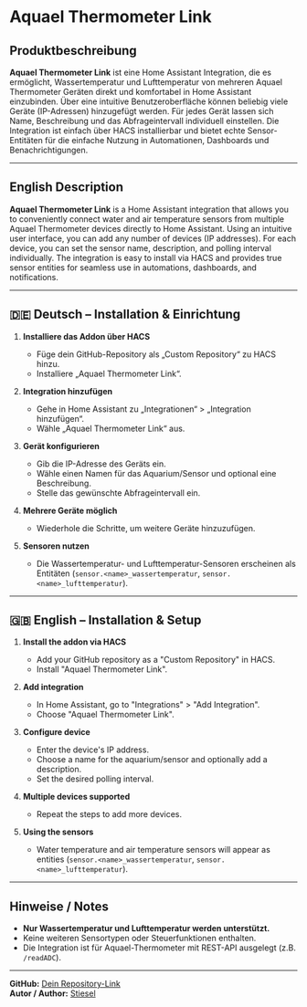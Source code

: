 # Aquael Thermometer Link

## Produktbeschreibung

**Aquael Thermometer Link** ist eine Home Assistant Integration, die es ermöglicht, Wassertemperatur und Lufttemperatur von mehreren Aquael Thermometer Geräten direkt und komfortabel in Home Assistant einzubinden. Über eine intuitive Benutzeroberfläche können beliebig viele Geräte (IP-Adressen) hinzugefügt werden. Für jedes Gerät lassen sich Name, Beschreibung und das Abfrageintervall individuell einstellen. Die Integration ist einfach über HACS installierbar und bietet echte Sensor-Entitäten für die einfache Nutzung in Automationen, Dashboards und Benachrichtigungen.

---

## English Description

**Aquael Thermometer Link** is a Home Assistant integration that allows you to conveniently connect water and air temperature sensors from multiple Aquael Thermometer devices directly to Home Assistant. Using an intuitive user interface, you can add any number of devices (IP addresses). For each device, you can set the sensor name, description, and polling interval individually. The integration is easy to install via HACS and provides true sensor entities for seamless use in automations, dashboards, and notifications.

---

## 🇩🇪 Deutsch – Installation & Einrichtung

1. **Installiere das Addon über HACS**  
   - Füge dein GitHub-Repository als „Custom Repository“ zu HACS hinzu.
   - Installiere „Aquael Thermometer Link“.

2. **Integration hinzufügen**  
   - Gehe in Home Assistant zu „Integrationen“ > „Integration hinzufügen“.
   - Wähle „Aquael Thermometer Link“ aus.

3. **Gerät konfigurieren**  
   - Gib die IP-Adresse des Geräts ein.
   - Wähle einen Namen für das Aquarium/Sensor und optional eine Beschreibung.
   - Stelle das gewünschte Abfrageintervall ein.

4. **Mehrere Geräte möglich**  
   - Wiederhole die Schritte, um weitere Geräte hinzuzufügen.

5. **Sensoren nutzen**  
   - Die Wassertemperatur- und Lufttemperatur-Sensoren erscheinen als Entitäten (`sensor.<name>_wassertemperatur`, `sensor.<name>_lufttemperatur`).

---

## 🇬🇧 English – Installation & Setup

1. **Install the addon via HACS**  
   - Add your GitHub repository as a "Custom Repository" in HACS.
   - Install "Aquael Thermometer Link".

2. **Add integration**  
   - In Home Assistant, go to "Integrations" > "Add Integration".
   - Choose "Aquael Thermometer Link".

3. **Configure device**  
   - Enter the device's IP address.
   - Choose a name for the aquarium/sensor and optionally add a description.
   - Set the desired polling interval.

4. **Multiple devices supported**  
   - Repeat the steps to add more devices.

5. **Using the sensors**  
   - Water temperature and air temperature sensors will appear as entities (`sensor.<name>_wassertemperatur`, `sensor.<name>_lufttemperatur`).

---

## Hinweise / Notes

- **Nur Wassertemperatur und Lufttemperatur werden unterstützt.**
- Keine weiteren Sensortypen oder Steuerfunktionen enthalten.
- Die Integration ist für Aquael-Thermometer mit REST-API ausgelegt (z.B. `/readADC`).

---

**GitHub:** [Dein Repository-Link](https://github.com/Stiesel/aquael_thermometer_link)  
**Autor / Author:** [Stiesel](https://github.com/Stiesel)